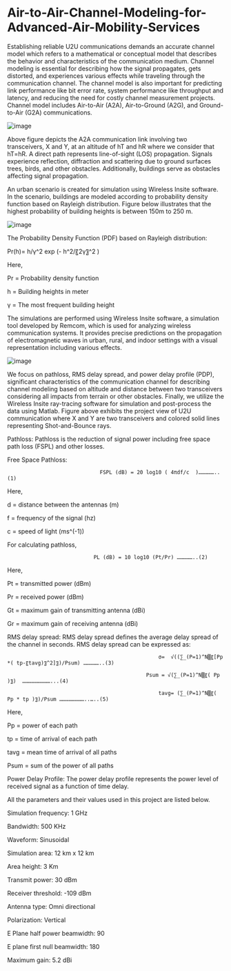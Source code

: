 # Air-to-Air-Channel-Modeling-for-Advanced-Air-Mobility-Services

Establishing reliable U2U communications demands an accurate channel model which refers to a mathematical or conceptual model that describes the behavior and characteristics of the communication medium. Channel modeling is essential for describing how the signal propagates, gets distorted, and experiences various effects while traveling through the communication channel. The channel model is also important for predicting link performance like bit error rate, system performance like throughput and latency, and reducing the need for costly channel measurement projects. Channel model includes Air-to-Air (A2A), Air-to-Ground (A2G), and Ground-to-Air (G2A) communications.

![image](https://github.com/user-attachments/assets/664c7383-4f11-4adc-a29d-29421a1a1830)

Above figure depicts the A2A communication link involving two transceivers, X and Y, at an altitude of hT and hR where we consider that hT=hR. A direct path represents line-of-sight (LOS) propagation. Signals experience reflection, diffraction and scattering due to ground surfaces trees, birds, and other obstacles. Additionally, buildings serve as obstacles affecting signal propagation.

An urban scenario is created for simulation using Wireless Insite software. In the scenario, buildings are modeled according to probability density function based on Rayleigh distribution. Figure below illustrates that the highest probability of building heights is between 150m to 250 m.

![image](https://github.com/user-attachments/assets/ae2dbbd7-5214-4e48-b922-648f28077d24)

The Probability Density Function (PDF) based on Rayleigh distribution:

Pr(h)= h/γ^2   exp (- h^2/〖2γ〗^2  )

Here,

Pr = Probability density function

h = Building heights in meter

γ =  The most frequent building height


The simulations are performed using Wireless Insite software, a simulation tool developed by Remcom, which is used for analyzing wireless communication systems. It provides precise predictions on the propagation of electromagnetic waves in urban, rural, and indoor settings with a visual representation including various effects.

![image](https://github.com/user-attachments/assets/65577797-5b8c-4350-8738-7befb25023c4)

We focus on pathloss, RMS delay spread, and power delay profile (PDP), significant characteristics of the communication channel for describing channel modeling based on altitude and distance between two transceivers considering all impacts from terrain or other obstacles. Finally, we utilize the Wireless Insite ray-tracing software for simulation and post-process the data using Matlab. Figure above exhibits the project view of U2U communication where X and Y are two transceivers and colored solid lines representing Shot-and-Bounce rays. 

Pathloss:
Pathloss is the reduction of signal power including free space path loss (FSPL) and other losses.

Free Space Pathloss:

                                  FSPL (dB) = 20 log⁡10 ( 4πdf/c  )……………..(1)
                                  
Here,

d = distance between the antennas (m)

f  = frequency of the signal (hz)

c  = speed of light (ms^(-1))

For calculating pathloss,

                                PL (dB) = 10 log⁡10 (Pt/Pr) ……………..(2)
                                
Here,

Pt = transmitted power (dBm)

Pr  = received power (dBm)

Gt  = maximum gain of transmitting antenna (dBi)

Gr  = maximum gain of receiving antenna (dBi)

RMS delay spread:
RMS delay spread defines the average delay spread of the channel in seconds.
RMS delay spread can be expressed as:

                                                     σ=  √((∑_(P=1)^N▒〖[Pp *( tp-〖tavg)〗^2]〗)/Psum) ……………..(3)
                                              
                                                 Psum = √(∑_(P=1)^N▒〖( Pp )〗)  ………………………...(4)
               
                                                     tavg= (∑_(P=1)^N▒〖( Pp * tp )〗)/Psum ……………………..…..(5)

Here,

Pp = power of each path

tp = time of arrival of each path

tavg = mean time of arrival of all paths

Psum = sum of the power of all paths

Power Delay Profile:
The power delay profile represents the power level of received signal as a function of time delay.

All the parameters and their values used in this project are listed below.

Simulation frequency: 1 GHz

Bandwidth:	500 KHz

Waveform:	Sinusoidal

Simulation area:	12 km x 12 km

Area height:	3 Km

Transmit power:	30 dBm

Receiver threshold:	-109 dBm

Antenna type:	Omni directional

Polarization:	Vertical

E Plane half power beamwidth:	90

E plane first null beamwidth:	180

Maximum gain:	5.2 dBi

